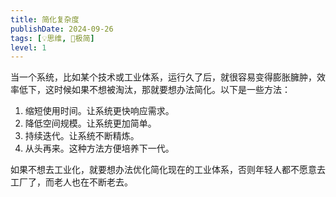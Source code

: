```yaml
---
title: 简化复杂度
publishDate: 2024-09-26
tags: [💡思维, 🥚极简]
level: 1
---
```


当一个系统，比如某个技术或工业体系，运行久了后，就很容易变得膨胀臃肿，效率低下，这时候如果不想被淘汰，那就要想办法简化。以下是一些方法：

1. 缩短使用时间。让系统更快响应需求。
2. 降低空间规模。让系统更加简单。
3. 持续迭代。让系统不断精炼。
4. 从头再来。这种方法方便培养下一代。

如果不想去工业化，就要想办法优化简化现在的工业体系，否则年轻人都不愿意去工厂了，而老人也在不断老去。
